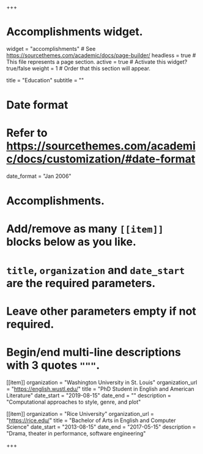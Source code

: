 +++
# Accomplishments widget.
widget = "accomplishments"  # See https://sourcethemes.com/academic/docs/page-builder/
headless = true  # This file represents a page section.
active = true  # Activate this widget? true/false
weight = 1  # Order that this section will appear.

title = "Education"
subtitle = ""

# Date format
#   Refer to https://sourcethemes.com/academic/docs/customization/#date-format
date_format = "Jan 2006"

# Accomplishments.
#   Add/remove as many `[[item]]` blocks below as you like.
#   `title`, `organization` and `date_start` are the required parameters.
#   Leave other parameters empty if not required.
#   Begin/end multi-line descriptions with 3 quotes `"""`.

[[item]]
  organization = "Washington University in St. Louis"
  organization_url = "https://english.wustl.edu/"
  title = "PhD Student in English and American Literature"
  date_start = "2019-08-15"
  date_end = ""
  description = "Computational approaches to style, genre, and plot"
  
[[item]]
  organization = "Rice University"
  organization_url = "https://rice.edu/"
  title = "Bachelor of Arts in English and Computer Science"
  date_start = "2013-08-15"
  date_end = "2017-05-15"
  description = "Drama, theater in performance, software engineering"


+++
